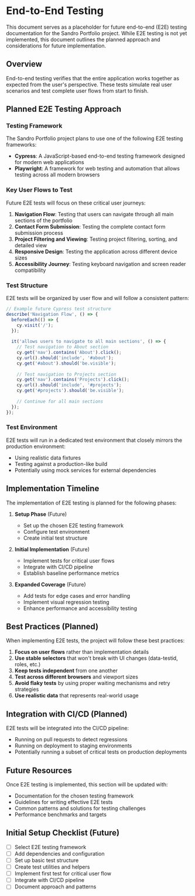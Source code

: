 # End-to-End Testing

This document serves as a placeholder for future end-to-end (E2E) testing documentation for the Sandro Portfolio project. While E2E testing is not yet implemented, this document outlines the planned approach and considerations for future implementation.

## Overview

End-to-end testing verifies that the entire application works together as expected from the user's perspective. These tests simulate real user scenarios and test complete user flows from start to finish.

## Planned E2E Testing Approach

### Testing Framework

The Sandro Portfolio project plans to use one of the following E2E testing frameworks:

- **Cypress**: A JavaScript-based end-to-end testing framework designed for modern web applications
- **Playwright**: A framework for web testing and automation that allows testing across all modern browsers

### Key User Flows to Test

Future E2E tests will focus on these critical user journeys:

1. **Navigation Flow**: Testing that users can navigate through all main sections of the portfolio
2. **Contact Form Submission**: Testing the complete contact form submission process
3. **Project Filtering and Viewing**: Testing project filtering, sorting, and detailed view
4. **Responsive Design**: Testing the application across different device sizes
5. **Accessibility Journey**: Testing keyboard navigation and screen reader compatibility

### Test Structure

E2E tests will be organized by user flow and will follow a consistent pattern:

```typescript
// Example future Cypress test structure
describe('Navigation Flow', () => {
  beforeEach(() => {
    cy.visit('/');
  });
  
  it('allows users to navigate to all main sections', () => {
    // Test navigation to About section
    cy.get('nav').contains('About').click();
    cy.url().should('include', '#about');
    cy.get('#about').should('be.visible');
    
    // Test navigation to Projects section
    cy.get('nav').contains('Projects').click();
    cy.url().should('include', '#projects');
    cy.get('#projects').should('be.visible');
    
    // Continue for all main sections
  });
});
```

### Test Environment

E2E tests will run in a dedicated test environment that closely mirrors the production environment:

- Using realistic data fixtures
- Testing against a production-like build
- Potentially using mock services for external dependencies

## Implementation Timeline

The implementation of E2E testing is planned for the following phases:

1. **Setup Phase** (Future)
   - Set up the chosen E2E testing framework
   - Configure test environment
   - Create initial test structure

2. **Initial Implementation** (Future)
   - Implement tests for critical user flows
   - Integrate with CI/CD pipeline
   - Establish baseline performance metrics

3. **Expanded Coverage** (Future)
   - Add tests for edge cases and error handling
   - Implement visual regression testing
   - Enhance performance and accessibility testing

## Best Practices (Planned)

When implementing E2E tests, the project will follow these best practices:

1. **Focus on user flows** rather than implementation details
2. **Use stable selectors** that won't break with UI changes (data-testid, roles, etc.)
3. **Keep tests independent** from one another
4. **Test across different browsers** and viewport sizes
5. **Avoid flaky tests** by using proper waiting mechanisms and retry strategies
6. **Use realistic data** that represents real-world usage

## Integration with CI/CD (Planned)

E2E tests will be integrated into the CI/CD pipeline:

- Running on pull requests to detect regressions
- Running on deployment to staging environments
- Potentially running a subset of critical tests on production deployments

## Future Resources

Once E2E testing is implemented, this section will be updated with:

- Documentation for the chosen testing framework
- Guidelines for writing effective E2E tests
- Common patterns and solutions for testing challenges
- Performance benchmarks and targets

## Initial Setup Checklist (Future)

- [ ] Select E2E testing framework
- [ ] Add dependencies and configuration
- [ ] Set up basic test structure
- [ ] Create test utilities and helpers
- [ ] Implement first test for critical user flow
- [ ] Integrate with CI/CD pipeline
- [ ] Document approach and patterns 